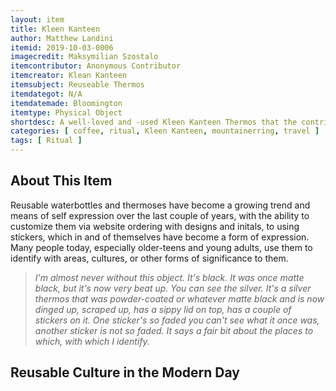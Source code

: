 ```yaml
---
layout: item
title: Kleen Kanteen
author: Matthew Landini
itemid: 2019-10-03-0006
imagecredit: Maksymilian Szostalo
itemcontributor: Anonymous Contributor
itemcreator: Klean Kanteen
itemsubject: Reuseable Thermos
itemdategot: N/A
itemdatemade: Bloomington
itemtype: Physical Object
shortdesc: A well-loved and -used Kleen Kanteen Thermos that the contributor never leaves home without.
categories: [ coffee, ritual, Kleen Kanteen, mountainerring, travel ]
tags: [ Ritual ]
---
```

## About This Item
Reusable waterbottles and thermoses have become a growing trend and means of self expression over the last couple of years, with the ability to customize them via website ordering with designs and initals, to using stickers, which in and of themselves have become a form of expression. Many people today, especially older-teens and young adults, use them to identify with areas, cultures, or other forms of significance to them.

>*I'm almost never without this object.  It's black. It was once matte black, but it's now very beat up. You can see the silver. It's a silver thermos that was powder-coated or whatever matte black and is now dinged up, scraped up, has a sippy lid on top, has a couple of stickers on it. One sticker's so faded you can't see what it once was, another sticker is not so faded.  It says a fair bit about the places to which, with which I identify.*

## Reusable Culture in the Modern Day

[^1]: Mull, Amanda. “How Fancy Water Bottles Became a 21st-Century Status Symbol.” The Atlantic, Atlantic Media Company, 4 Nov. 2019, www.theatlantic.com/health/archive/2019/02/luxury-water-bottles/582595/.
[^2]: Northrop, Andy, and Michigan State University. “Steel, Glass, and/or Plastic Bottles: What Is the Best Choice?” MSU Extension, 2 Oct. 2018, www.canr.msu.edu/news/steel_glass_and_or_plastic_bottles_what_is_the_best_choice.
